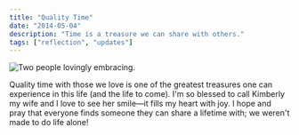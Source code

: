 ```yaml
---
title: "Quality Time"
date: "2014-05-04"
description: "Time is a treasure we can share with others."
tags: ["reflection", "updates"]
---
```


![Two people lovingly embracing.](https://kmsmedia.kevansizemore.com/image/2011-07-31_in-case-you-were-wondering-hero.png)

Quality time with those we love is one of the greatest treasures one can experience in this life (and the life to come). I'm so blessed to call Kimberly my wife and I love to see her smile—it fills my heart with joy. I hope and pray that everyone finds someone they can share a lifetime with; we weren't made to do life alone!
